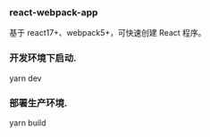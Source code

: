 ### react-webpack-app

基于 react17+、webpack5+，可快速创建 React 程序。

### 开发环境下启动.

yarn dev

### 部署生产环境.

yarn build
